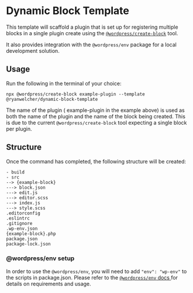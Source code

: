 # Dynamic Block Template

This template will scaffold a plugin that is set up for registering multiple blocks in a single plugin create using the [`@wordpress/create-block`](https://developer.wordpress.org/block-editor/reference-guides/packages/packages-create-block/) tool.

It also provides integration with the `@wordpress/env` package for a local development solution.

## Usage
Run the following in the terminal of your choice:

`npx @wordpress/create-block example-plugin --template @ryanwelcher/dynamic-block-template`

The name of the plugin ( example-plugin in the example above) is used as both the name of the plugin and the name of the block being created. This is due to the current `@wordpress/create-block` tool expecting a single block per plugin.


## Structure

Once the command has completed, the following structure will be created:

```
- build
- src
--> {example-block}
---> block.json
---> edit.js
---> editor.scss
---> index.js
---> style.scss
.editorconfig
.eslintrc
.gitignore
.wp-env.json
{example-block}.php
package.json
package-lock.json
```
### @wordpress/env setup

In order to use the `@wordpress/env`, you will need to add `"env": "wp-env"` to the scripts in package.json.
Please refer to the [`@wordpress/env` docs ](https://developer.wordpress.org/block-editor/reference-guides/packages/packages-env/) for details on requirements and usage.
